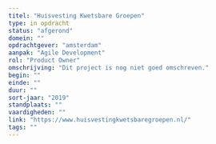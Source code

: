 ```yaml
---
titel: "Huisvesting Kwetsbare Groepen"
type: in opdracht
status: "afgerond"
domein: ""
opdrachtgever: "amsterdam"
aanpak: "Agile Development"
rol: "Product Owner"
omschrijving: "Dit project is nog niet goed omschreven."
begin: ""
einde: ""
duur: ""
sort-jaar: "2019"
standplaats: ""
vaardigheden: ""
link: "https://www.huisvestingkwetsbaregroepen.nl/"
tags: ""
---
```

